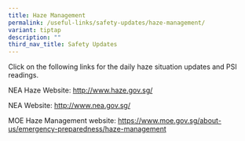 ```yaml
---
title: Haze Management
permalink: /useful-links/safety-updates/haze-management/
variant: tiptap
description: ""
third_nav_title: Safety Updates
---
```

<p>Click on the following links for the daily haze situation updates and PSI readings.</p><p>NEA Haze Website: <a href="http://www.haze.gov.sg/" rel="noopener noreferrer nofollow" target="_blank">http://www.haze.gov.sg/</a></p><p>NEA Website: <a href="http://www.nea.gov.sg/" rel="noopener noreferrer nofollow" target="_blank">http://www.nea.gov.sg/</a></p><p>MOE Haze Management website: <a href="https://www.moe.gov.sg/about-us/emergency-preparedness/haze-management" rel="noopener noreferrer nofollow" target="_blank">https://www.moe.gov.sg/about-us/emergency-preparedness/haze-management</a></p>